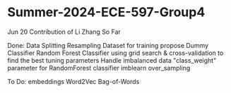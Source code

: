 # Summer-2024-ECE-597-Group4

Jun 20
Contribution of Li Zhang So Far

Done:
	Data Splitting
	Resampling Dataset for training propose
	Dummy Classifier
	Random Forest Classifier
		using grid search & cross-validation to find the best tuning parameters
	Handle imbalanced data
		"class_weight" parameter for RandomForest classifier
		imblearn over_sampling
	
To Do:
	embeddings
		Word2Vec
		Bag-of-Words